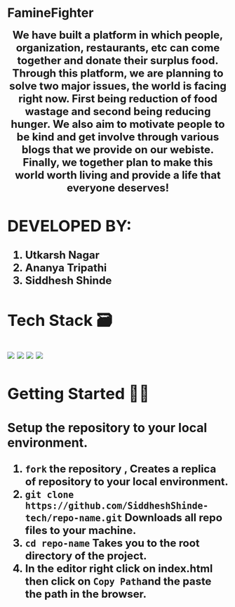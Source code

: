 # FamineFighter

 <p align="center" width="400px"> <font size="5"> <b> We have built a platform in which people, organization,
                  restaurants, etc can come together and donate their surplus
                  food. Through this platform, we are planning to solve two
                  major issues, the world is facing right now. First being
                  reduction of food wastage and second being reducing hunger. We also aim to motivate people to be kind and get involve through various blogs that we provide on our webiste. Finally, we together plan to make this world worth living and provide a life that everyone deserves!<br /></p>

## DEVELOPED BY:

1. Utkarsh Nagar
2. Ananya Tripathi
3. Siddhesh Shinde

## Tech Stack 🗃

<img src="https://img.shields.io/badge/-Firebase-yellow?style=flat&logo=Firebase"> <img src="https://img.shields.io/badge/-Javascript-black?style=flat&logo=Javascipt"> <img src="https://img.shields.io/badge/-HTML5-black?style=flat&logo=HTML5"> <img src="https://img.shields.io/badge/-CSS3-black?style=flat&logo=CSS3">

## Getting Started 👨‍💻

### Setup the repository to your local environment.

1. `fork` the repository , Creates a replica of repository to your local environment.
2. `git clone https://github.com/SiddheshShinde-tech/repo-name.git` Downloads all repo files to your machine.
3. `cd repo-name` Takes you to the root directory of the project.
4. In the editor right click on index.html then click on `Copy Path`and the paste the path in the browser.
